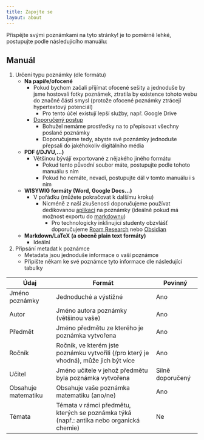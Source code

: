 ```yaml
---
title: Zapojte se
layout: about
---
```


Přispějte svými poznámkami na tyto stránky! je to poměrně lehké, postupujte podle následujícího manuálu:

## Manuál
1. Určení typu poznámky (dle formátu)
   - **Na papíře/ofocené**
     - Pokud bychom začali přijímat ofocené sešity a jednoduše by jsme hostovali fotky poznámek, ztratila by existence tohoto webu do značné části smysl (protože ofocené poznámky ztrácejí hypertextový potenciál)
       - Pro tento účel existují lepší služby, např. Google Drive
     - <u>Doporučený postup</u>
       - Bohužel nemáme prostředky na to přepisovat všechny poslané poznámky
       - Doporučujeme tedy, abyste své poznámky jednoduše přepsali do jakéhokoliv digitálního média
   - **PDF (/DJVU,...)**
     - Většinou bývájí exportované z nějakého jiného formátu
       - Pokud tento původní soubor máte, postupujte podle tohoto manuálu s ním
       - Pokud ho nemáte, nevadí, postupujte dál v tomto manuálu i s ním
   - **WISYWIG formáty (Word, Google Docs...)**
     - V pořádku (můžete pokračovat k dalšímu kroku)
       - Nicméně z naší zkušenosti doporučujeme používat dedikovanou [aplikaci](https://collegeinfogeek.com/best-note-taking-apps/) na poznámky (ideálně pokud má možnost exportu do  [markdownu](https://medium.com/new-writers-welcome/writers-free-yourselves-with-markdown-107a21f78a80))
         - Pro technologicky inklinující studenty obzvlášť doporučujeme [Roam Research](https://roamresearch.com/) nebo [Obsidian](https://obsidian.md/)
   - **Markdown/LaTeX (a obecně plain text formáty)**
     - Ideální
2. Připsání metadat k poznámce
   - Metadata jsou jednoduše informace o vaší poznámce
   - Připište někam ke své poznámce tyto informace dle následující tabulky

| Údaj                | Formát                                                                                   | Povinný          |
|---------------------|------------------------------------------------------------------------------------------|------------------|
| Jméno poznámky      | Jednoduché a výstižné                                                                    | Ano              |
| Autor               | Jméno autora poznámky (většinou vaše)                                                    | Ano              |
| Předmět             | Jméno předmětu ze kterého je poznámka vytvořena                                          | Ano              |
| Ročník              | Ročník, ve kterém jste poznámku vytvořili (/pro který je vhodná), může jich být více     | Ano              |
| Učitel              | Jméno učitele v jehož předmětu byla poznámka vytvořena                                   | Silně doporučený |
| Obsahuje matematiku | Obsahuje vaše poznámka matematiku (ano/ne)                                               | Ano              |
| Témata              | Témata v rámci předmětu, kterých se poznámka týká (např.: antika nebo organická chemie)  | Ne               |

